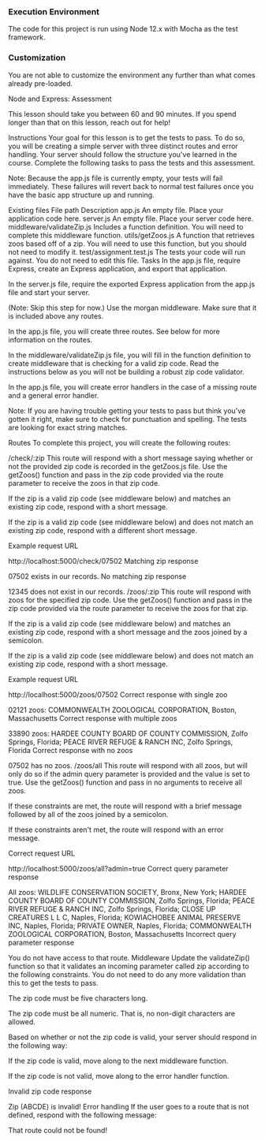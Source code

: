 ### Execution Environment

The code for this project is run using Node 12.x with Mocha as the test framework.

### Customization

You are not able to customize the environment any further than what comes already pre-loaded.


Node and Express: Assessment

This lesson should take you between 60 and 90 minutes. If you spend longer than that on this lesson, reach out for help!

Instructions
Your goal for this lesson is to get the tests to pass. To do so, you will be creating a simple server with three distinct routes and error handling. Your server should follow the structure you've learned in the course. Complete the following tasks to pass the tests and this assessment.

Note: Because the app.js file is currently empty, your tests will fail immediately. These failures will revert back to normal test failures once you have the basic app structure up and running.

Existing files
File path	Description
app.js	An empty file. Place your application code here.
server.js	An empty file. Place your server code here.
middleware/validateZip.js	Includes a function definition. You will need to complete this middleware function.
utils/getZoos.js	A function that retrieves zoos based off of a zip. You will need to use this function, but you should not need to modify it.
test/assignment.test.js	The tests your code will run against. You do not need to edit this file.
Tasks
In the app.js file, require Express, create an Express application, and export that application.

In the server.js file, require the exported Express application from the app.js file and start your server.

(Note: Skip this step for now.) Use the morgan middleware. Make sure that it is included above any routes.

In the app.js file, you will create three routes. See below for more information on the routes.

In the middleware/validateZip.js file, you will fill in the function definition to create middleware that is checking for a valid zip code. Read the instructions below as you will not be building a robust zip code validator.

In the app.js file, you will create error handlers in the case of a missing route and a general error handler.

Note: If you are having trouble getting your tests to pass but think you've gotten it right, make sure to check for punctuation and spelling. The tests are looking for exact string matches.

Routes
To complete this project, you will create the following routes:

/check/:zip
This route will respond with a short message saying whether or not the provided zip code is recorded in the getZoos.js file. Use the getZoos() function and pass in the zip code provided via the route parameter to receive the zoos in that zip code.

If the zip is a valid zip code (see middleware below) and matches an existing zip code, respond with a short message.

If the zip is a valid zip code (see middleware below) and does not match an existing zip code, respond with a different short message.

Example request URL

http://localhost:5000/check/07502
Matching zip response

07502 exists in our records.
No matching zip response

12345 does not exist in our records.
/zoos/:zip
This route will respond with zoos for the specified zip code. Use the getZoos() function and pass in the zip code provided via the route parameter to receive the zoos for that zip.

If the zip is a valid zip code (see middleware below) and matches an existing zip code, respond with a short message and the zoos joined by a semicolon.

If the zip is a valid zip code (see middleware below) and does not match an existing zip code, respond with a short message.

Example request URL

http://localhost:5000/zoos/07502
Correct response with single zoo

02121 zoos: COMMONWEALTH ZOOLOGICAL CORPORATION, Boston, Massachusetts
Correct response with multiple zoos

33890 zoos: HARDEE COUNTY BOARD OF COUNTY COMMISSION, Zolfo Springs, Florida; PEACE RIVER REFUGE & RANCH INC, Zolfo Springs, Florida
Correct response with no zoos

07502 has no zoos.
/zoos/all
This route will respond with all zoos, but will only do so if the admin query parameter is provided and the value is set to true. Use the getZoos() function and pass in no arguments to receive all zoos.

If these constraints are met, the route will respond with a brief message followed by all of the zoos joined by a semicolon.

If these constraints aren't met, the route will respond with an error message.

Correct request URL

http://localhost:5000/zoos/all?admin=true
Correct query parameter response

All zoos: WILDLIFE CONSERVATION SOCIETY, Bronx, New York; HARDEE COUNTY BOARD OF COUNTY COMMISSION, Zolfo Springs, Florida; PEACE RIVER REFUGE & RANCH INC, Zolfo Springs, Florida; CLOSE UP CREATURES L L C, Naples, Florida; KOWIACHOBEE ANIMAL PRESERVE INC, Naples, Florida; PRIVATE OWNER, Naples, Florida; COMMONWEALTH ZOOLOGICAL CORPORATION, Boston, Massachusetts
Incorrect query parameter response

You do not have access to that route.
Middleware
Update the validateZip() function so that it validates an incoming parameter called zip according to the following constraints. You do not need to do any more validation than this to get the tests to pass.

The zip code must be five characters long.

The zip code must be all numeric. That is, no non-digit characters are allowed.

Based on whether or not the zip code is valid, your server should respond in the following way:

If the zip code is valid, move along to the next middleware function.

If the zip code is not valid, move along to the error handler function.

Invalid zip code response

Zip (ABCDE) is invalid!
Error handling
If the user goes to a route that is not defined, respond with the following message:

That route could not be found!